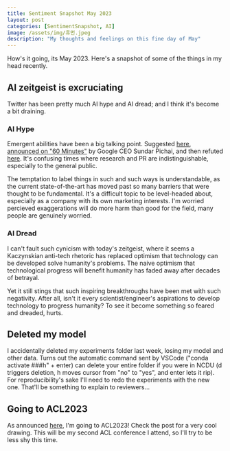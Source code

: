 ```yaml
---
title: Sentiment Snapshot May 2023
layout: post
categories: [SentimentSnapshot, AI]
image: /assets/img/휴먼.jpeg
description: "My thoughts and feelings on this fine day of May"
---
```


How's it going, its May 2023. Here's a snapshot of some of the things in my head recently.


## AI zeitgeist is excruciating
Twitter has been pretty much AI hype and AI dread; and I think it's become a bit draining.

### AI Hype
Emergent abilities have been a big talking point. Suggested [here](https://arxiv.org/pdf/2206.07682.pdf), [announced on "60 Minutes"](https://virtualizationreview.com/articles/2023/04/21/llm-emergence.aspx) by Google CEO Sundar Pichai, and then refuted [here](https://arxiv.org/abs/2304.15004). It's confusing times where research and PR are indistinguishable, especially to the general public.

The temptation to label things in such and such ways is understandable, as the current state-of-the-art has moved past so many barriers that were thought to be fundamental. It's a difficult topic to be level-headed about, especially as a company with its own marketing interests. I'm worried percieved exaggerations will do more harm than good for the field, many people are genuinely worried.

### AI Dread
I can't fault such cynicism with today's zeitgeist, where it seems a Kaczynskian anti-tech rhetoric has replaced optimism that technology can be developed solve humanity's problems. The naive optimism that technological progress will benefit humanity has faded away after decades of betrayal.

Yet it still stings that such inspiring breakthroughs have been met with such negativity.
After all, isn't it every scientist/engineer's aspirations to develop technology to progress humanity? To see it become something so feared and dreaded, hurts.


## Deleted my model
I accidentally deleted my experiments folder last week, losing my model and other data. Turns out the automatic command sent by VSCode ("conda activate ###h" + enter) can delete your entire folder if you were in NCDU (d triggers deletion, h moves cursor from "no" to "yes", and enter lets it rip). For reproducibility's sake I'll need to redo the experiments with the new one. That'll be something to explain to reviewers...

## Going to ACL2023
As announced [here](/2023/05/08/Going-To-ACL.html), I'm going to ACL2023! Check the post for a very cool drawing.
This will be my second ACL conference I attend, so I'll try to be less shy this time.
